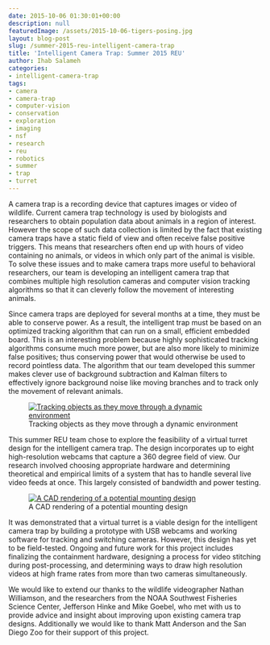 ```yaml
---
date: 2015-10-06 01:30:01+00:00
description: null
featuredImage: /assets/2015-10-06-tigers-posing.jpg
layout: blog-post
slug: /summer-2015-reu-intelligent-camera-trap
title: 'Intelligent Camera Trap: Summer 2015 REU'
author: Ihab Salameh
categories:
- intelligent-camera-trap
tags:
- camera
- camera-trap
- computer-vision
- conservation
- exploration
- imaging
- nsf
- research
- reu
- robotics
- summer
- trap
- turret
---
```

A camera trap is a recording device that captures images or video of wildlife. Current camera trap technology is used by biologists and researchers to obtain population data about animals in a region of interest. However the scope of such data collection is limited by the fact that existing camera traps have a static field of view and often receive false positive triggers. This means that researchers often end up with hours of video containing no animals, or videos in which only part of the animal is visible. To solve these issues and to make camera traps more useful to behavioral researchers, our team is developing an intelligent camera trap that combines multiple high resolution cameras and computer vision tracking algorithms so that it can cleverly follow the movement of interesting animals.

Since camera traps are deployed for several months at a time, they must be able to conserve power. As a result, the intelligent trap must be based on an optimized tracking algorithm that can run on a small, efficient embedded board. This is an interesting problem because highly sophisticated tracking algorithms consume much more power, but are also more likely to minimize false positives; thus conserving power that would otherwise be used to record pointless data. The algorithm that our team developed this summer makes clever use of background subtraction and Kalman filters to effectively ignore background noise like moving branches and to track only the movement of relevant animals.

<figure>
<a href="{{'/assets/2015-10-06-cameratrap-tracking.png' | absolute_url}}"><img src="{{'/assets/2015-10-06-cameratrap-tracking.png' | resize: '300x278'}}" alt="Tracking objects as they move through a dynamic environment"></a>
<figcaption>Tracking objects as they move through a dynamic environment</figcaption>
</figure>

This summer REU team chose to explore the feasibility of a virtual turret design for the intelligent camera trap. The design incorporates up to eight high-resolution webcams that capture a 360 degree field of view. Our research involved choosing appropriate hardware and determining theoretical and empirical limits of a system that has to handle several live video feeds at once. This largely consisted of bandwidth and power testing.

<figure>
<a href="{{'/assets/2015-10-06-cameratrap-prototype.png' | absolute_url}}"><img src="{{'/assets/2015-10-06-cameratrap-prototype.png' | resize: '300x278'}}" alt="A CAD rendering of a potential mounting design"></a>
<figcaption>A CAD rendering of a potential mounting design</figcaption>
</figure>

It was demonstrated that a virtual turret is a viable design for the intelligent camera trap by building a prototype with USB webcams and working software for tracking and switching cameras. However, this design has yet to be field-tested. Ongoing and future work for this project includes finalizing the containment hardware, designing a process for video stitching during post-processing, and determining ways to draw high resolution videos at high frame rates from more than two cameras simultaneously.

We would like to extend our thanks to the wildlife videographer Nathan Williamson, and the researchers from the NOAA Southwest Fisheries Science Center, Jefferson Hinke and Mike Goebel, who met with us to provide advice and insight about improving upon existing camera trap designs. Additionally we would like to thank Matt Anderson and the San Diego Zoo for their support of this project.
